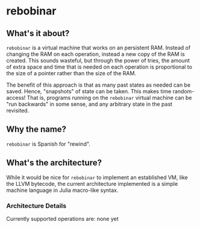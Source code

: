 # rebobinar

## What's it about?

`rebobinar` is a virtual machine that works on an persistent RAM. Instead of
changing the RAM on each operation, instead a new copy of the RAM is created.
This sounds wasteful, but through the power of tries, the amount of extra space
and time that is needed on each operation is proportional to the size of a
pointer rather than the size of the RAM.

The benefit of this approach is that as many past states as needed can be saved.
Hence, "snapshots" of state can be taken. This makes time random-access! That
is, programs running on the `rebobinar` virtual machine can be "run backwards"
in some sense, and any arbitrary state in the past revisited.

## Why the name?

`rebobinar` is Spanish for "rewind".

## What's the architecture?

While it would be nice for `rebobinar` to implement an established VM, like the
LLVM bytecode, the current architecture implemented is a simple machine language
in Julia macro-like syntax.

### Architecture Details

Currently supported operations are: none yet
